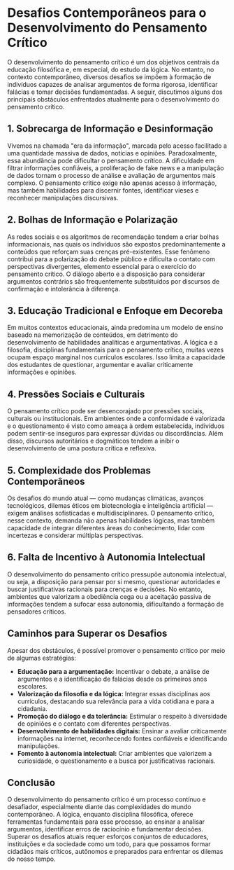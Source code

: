 # Desafios Contemporâneos para o Desenvolvimento do Pensamento Crítico

O desenvolvimento do pensamento crítico é um dos objetivos centrais da educação filosófica e, em especial, do estudo da lógica. No entanto, no contexto contemporâneo, diversos desafios se impõem à formação de indivíduos capazes de analisar argumentos de forma rigorosa, identificar falácias e tomar decisões fundamentadas. A seguir, discutimos alguns dos principais obstáculos enfrentados atualmente para o desenvolvimento do pensamento crítico.

## 1. Sobrecarga de Informação e Desinformação

Vivemos na chamada "era da informação", marcada pelo acesso facilitado a uma quantidade massiva de dados, notícias e opiniões. Paradoxalmente, essa abundância pode dificultar o pensamento crítico. A dificuldade em filtrar informações confiáveis, a proliferação de fake news e a manipulação de dados tornam o processo de análise e avaliação de argumentos mais complexo. O pensamento crítico exige não apenas acesso à informação, mas também habilidades para discernir fontes, identificar vieses e reconhecer manipulações discursivas.

## 2. Bolhas de Informação e Polarização

As redes sociais e os algoritmos de recomendação tendem a criar bolhas informacionais, nas quais os indivíduos são expostos predominantemente a conteúdos que reforçam suas crenças pré-existentes. Esse fenômeno contribui para a polarização do debate público e dificulta o contato com perspectivas divergentes, elemento essencial para o exercício do pensamento crítico. O diálogo aberto e a disposição para considerar argumentos contrários são frequentemente substituídos por discursos de confirmação e intolerância à diferença.

## 3. Educação Tradicional e Enfoque em Decoreba

Em muitos contextos educacionais, ainda predomina um modelo de ensino baseado na memorização de conteúdos, em detrimento do desenvolvimento de habilidades analíticas e argumentativas. A lógica e a filosofia, disciplinas fundamentais para o pensamento crítico, muitas vezes ocupam espaço marginal nos currículos escolares. Isso limita a capacidade dos estudantes de questionar, argumentar e avaliar criticamente informações e opiniões.

## 4. Pressões Sociais e Culturais

O pensamento crítico pode ser desencorajado por pressões sociais, culturais ou institucionais. Em ambientes onde a conformidade é valorizada e o questionamento é visto como ameaça à ordem estabelecida, indivíduos podem sentir-se inseguros para expressar dúvidas ou discordâncias. Além disso, discursos autoritários e dogmáticos tendem a inibir o desenvolvimento de uma postura crítica e reflexiva.

## 5. Complexidade dos Problemas Contemporâneos

Os desafios do mundo atual — como mudanças climáticas, avanços tecnológicos, dilemas éticos em biotecnologia e inteligência artificial — exigem análises sofisticadas e multidisciplinares. O pensamento crítico, nesse contexto, demanda não apenas habilidades lógicas, mas também capacidade de integrar diferentes áreas do conhecimento, lidar com incertezas e considerar múltiplas perspectivas.

## 6. Falta de Incentivo à Autonomia Intelectual

O desenvolvimento do pensamento crítico pressupõe autonomia intelectual, ou seja, a disposição para pensar por si mesmo, questionar autoridades e buscar justificativas racionais para crenças e decisões. No entanto, ambientes que valorizam a obediência cega ou a aceitação passiva de informações tendem a sufocar essa autonomia, dificultando a formação de pensadores críticos.

## Caminhos para Superar os Desafios

Apesar dos obstáculos, é possível promover o pensamento crítico por meio de algumas estratégias:

- **Educação para a argumentação:** Incentivar o debate, a análise de argumentos e a identificação de falácias desde os primeiros anos escolares.
- **Valorização da filosofia e da lógica:** Integrar essas disciplinas aos currículos, destacando sua relevância para a vida cotidiana e para a cidadania.
- **Promoção do diálogo e da tolerância:** Estimular o respeito à diversidade de opiniões e o contato com diferentes perspectivas.
- **Desenvolvimento de habilidades digitais:** Ensinar a avaliar criticamente informações na internet, reconhecendo fontes confiáveis e identificando manipulações.
- **Fomento à autonomia intelectual:** Criar ambientes que valorizem a curiosidade, o questionamento e a busca por justificativas racionais.

## Conclusão

O desenvolvimento do pensamento crítico é um processo contínuo e desafiador, especialmente diante das complexidades do mundo contemporâneo. A lógica, enquanto disciplina filosófica, oferece ferramentas fundamentais para esse processo, ao ensinar a analisar argumentos, identificar erros de raciocínio e fundamentar decisões. Superar os desafios atuais requer esforços conjuntos de educadores, instituições e da sociedade como um todo, para que possamos formar cidadãos mais críticos, autônomos e preparados para enfrentar os dilemas do nosso tempo.